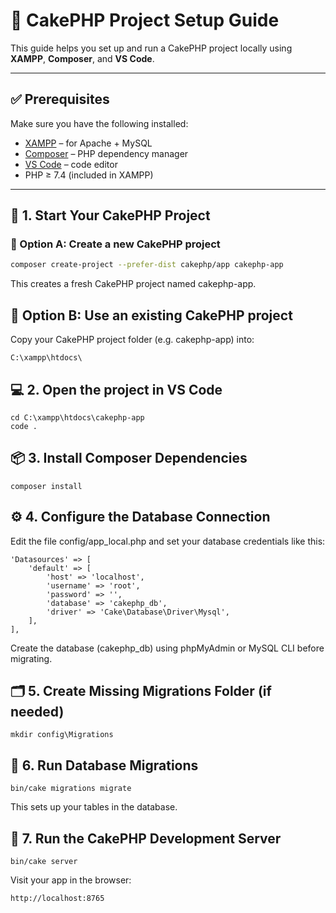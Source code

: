 # 🍰 CakePHP Project Setup Guide

This guide helps you set up and run a CakePHP project locally using **XAMPP**, **Composer**, and **VS Code**.

---

## ✅ Prerequisites

Make sure you have the following installed:

- [XAMPP](https://www.apachefriends.org) – for Apache + MySQL
- [Composer](https://getcomposer.org) – PHP dependency manager
- [VS Code](https://code.visualstudio.com) – code editor
- PHP ≥ 7.4 (included in XAMPP)

---

## 📁 1. Start Your CakePHP Project

### 🔧 Option A: Create a new CakePHP project
```bash
composer create-project --prefer-dist cakephp/app cakephp-app
```
This creates a fresh CakePHP project named cakephp-app.

## 📂 Option B: Use an existing CakePHP project
Copy your CakePHP project folder (e.g. cakephp-app) into:
```
C:\xampp\htdocs\
```
## 💻 2. Open the project in VS Code
```
cd C:\xampp\htdocs\cakephp-app
code .
```
## 📦 3. Install Composer Dependencies
```
composer install
```
## ⚙️ 4. Configure the Database Connection
Edit the file config/app_local.php and set your database credentials like this:
```
'Datasources' => [
    'default' => [
        'host' => 'localhost',
        'username' => 'root',
        'password' => '',
        'database' => 'cakephp_db',
        'driver' => 'Cake\Database\Driver\Mysql',
    ],
],
```
Create the database (cakephp_db) using phpMyAdmin or MySQL CLI before migrating.

## 🗂️ 5. Create Missing Migrations Folder (if needed)
```
mkdir config\Migrations
```
## 🔄 6. Run Database Migrations
```
bin/cake migrations migrate
```
This sets up your tables in the database.

## 🚀 7. Run the CakePHP Development Server
```
bin/cake server
```
Visit your app in the browser:
```
http://localhost:8765
```
